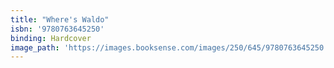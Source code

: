 ```yaml
---
title: "Where's Waldo"
isbn: '9780763645250'
binding: Hardcover
image_path: 'https://images.booksense.com/images/250/645/9780763645250.jpg'
---
```



